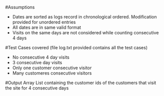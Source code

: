#Assumptions
* Dates are sorted as logs record in chronological ordered. Modification provided for unordered entries
* All dates are in same valid format
* Visits on the same days are not considered while counting consecutive 4 days

#Test Cases covered
(file log.txt provided contains all the test cases)
* No consecutive 4 day visits
* 3 consecutive day visits
* Only one customer consecutive visitor
* Many customeres consecutive visitors

#Output
Array List containing the customer ids of the customers that visit the site for 4 consecutive days
